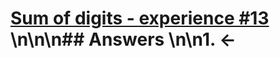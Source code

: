 # [Sum of digits - experience #13](https://projecteuler.net/problem=377) \n\n\n## Answers \n\n1. &larr;
